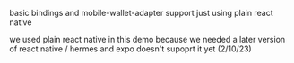 basic bindings and mobile-wallet-adapter support just using plain react native

we used plain react native in this demo because we needed a later version of react native / hermes  and expo doesn't supoprt it yet (2/10/23)
